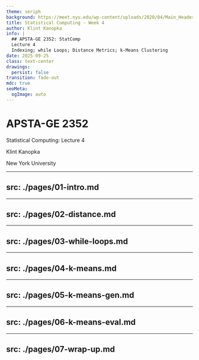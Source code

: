 ```yaml
---
theme: seriph
background: https://meet.nyu.edu/wp-content/uploads/2020/04/Main_Header.jpg
title: Statistical Computing - Week 4
author: Klint Kanopka
info: |
  ## APSTA-GE 2352: StatComp 
  Lecture 4
  Indexing; while Loops; Distance Metrics; k-Means Clustering
date: 2025-09-25
class: text-center
drawings:
  persist: false
transition: fade-out
mdc: true
seoMeta:
  ogImage: auto
---
```


# APSTA-GE 2352

Statistical Computing: Lecture 4

Klint Kanopka

New York University

---
src: ./pages/01-intro.md
---

---
src: ./pages/02-distance.md
---

---
src: ./pages/03-while-loops.md
---

---
src: ./pages/04-k-means.md
---
  
---
src: ./pages/05-k-means-gen.md
---

---
src: ./pages/06-k-means-eval.md
---

---
src: ./pages/07-wrap-up.md
---
